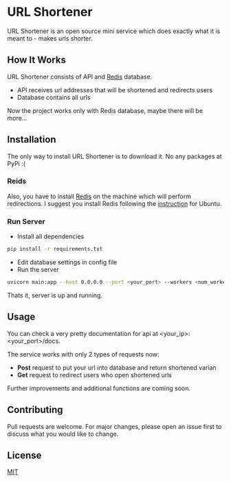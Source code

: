 # URL Shortener

URL Shortener is an open source mini service which does exactly what it is meant to - makes urls shorter.

## How It Works
URL Shortener consists of API and [Redis](https://redis.io/) database.
* API receives url addresses that will be shortened and redirects users
* Database contains all urls

Now the project works only with Redis database, maybe there will be more...

## Installation
The only way to install URL Shortener is to download it. No any packages at PyPi :(  
### Reids
Also, you have to install [Redis](https://redis.io/) on the machine which will perform redirections. I suggest you install Redis following the [instruction](https://www.digitalocean.com/community/tutorials/how-to-install-and-secure-redis-on-ubuntu-18-04) for Ubuntu. 

### Run Server
* Install all dependencies
``` bash
pip install -r requirements.txt
```
* Edit database settings in config file
* Run the server
``` bash
uvicorn main:app --host 0.0.0.0 --port <your_port> --workers <num_workers>
```
Thats it, server is up and running. 

## Usage
You can check a very pretty documentation for api at <your_ip>:<your_port>/docs.

The service works with only 2 types of requests now:
* **Post** request to put your url into database and return shortened varian
* **Get** request to redirect users who open shortened urls

Further improvements and additional functions are coming soon. 

## Contributing
Pull requests are welcome. For major changes, please open an issue first to discuss what you would like to change.

## License
[MIT](https://choosealicense.com/licenses/mit/)

